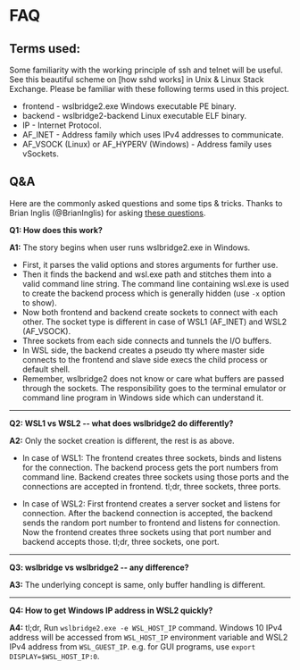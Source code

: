 <!--
 * This file is part of wslbridge2 project.
 * Licensed under the terms of the GNU General Public License v3 or later.
 * Copyright (C) Biswapriyo Nath.
 *
 * FAQ.md: questions and answers for developers and enthusiasts
-->

# FAQ

## Terms used:

Some familiarity with the working principle of ssh and telnet will be useful.
See this beautiful scheme on [how sshd works] in Unix & Linux Stack Exchange.
Please be familiar with these following terms used in this project.

* frontend - wslbridge2.exe Windows executable PE binary.
* backend - wslbridge2-backend Linux executable ELF binary.
* IP - Internet Protocol.
* AF_INET - Address family which uses IPv4 addresses to communicate.
* AF_VSOCK (Linux) or AF_HYPERV (Windows) - Address family uses vSockets.


## Q&A

Here are the commonly asked questions and some tips & tricks.
Thanks to Brian Inglis (@BrianInglis) for asking [these questions][2].

**Q1: How does this work?**

**A1:** The story begins when user runs wslbridge2.exe in Windows.

  - First, it parses the valid options and stores arguments for further use.
  - Then it finds the backend and wsl.exe path and stitches them into a valid
command line string. The command line containing wsl.exe is used to create
the backend process which is generally hidden (use `-x` option to show).
  - Now both frontend and backend create sockets to connect with each other.
The socket type is different in case of WSL1 (AF_INET) and WSL2 (AF_VSOCK).
  - Three sockets from each side connects and tunnels the I/O buffers.
  - In WSL side, the backend creates a pseudo tty where master side connects
to the frontend and slave side execs the child process or default shell.
  - Remember, wslbridge2 does not know or care what buffers are passed through
the sockets. The responsibility goes to the terminal emulator or command line
program in Windows side which can understand it.

------

**Q2: WSL1 vs WSL2 -- what does wslbridge2 do differently?**

**A2:** Only the socket creation is different, the rest is as above.

  - In case of WSL1: The frontend creates three sockets, binds and listens for
the connection. The backend process gets the port numbers from command line.
Backend creates three sockets using those ports and the connections are
accepted in frontend. tl;dr, three sockets, three ports.

  - In case of WSL2: First frontend creates a server socket and listens for
connection. After the backend connection is accepted, the backend sends the
random port number to frontend and listens for connection. Now the frontend
creates three sockets using that port number and backend accepts those.
tl;dr, three sockets, one port.

------

**Q3: wslbridge vs wslbridge2 -- any difference?**

**A3:** The underlying concept is same, only buffer handling is different.

------

**Q4: How to get Windows IP address in WSL2 quickly?**

**A4:** tl;dr, Run `wslbridge2.exe -e WSL_HOST_IP` command. Windows 10 IPv4
address will be accessed from `WSL_HOST_IP` environment variable and WSL2 IPv4
address from `WSL_GUEST_IP`. e.g. for GUI programs, use
`export DISPLAY=$WSL_HOST_IP:0`.


<!-- Links -->

[1]: https://unix.stackexchange.com/a/158604/336403/
[2]: https://github.com/mintty/mintty/issues/921

